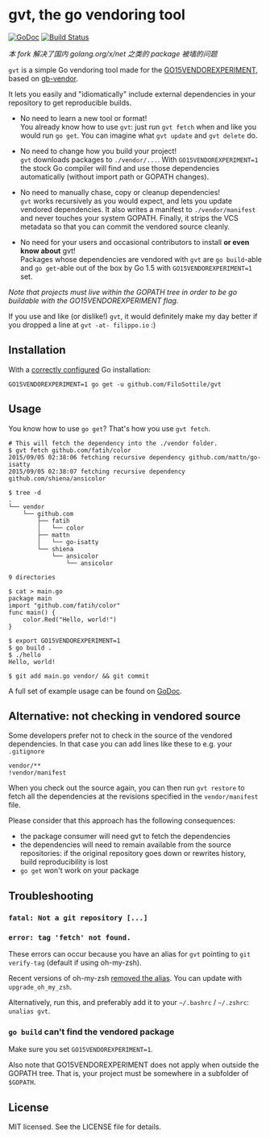 # gvt, the go vendoring tool
[![GoDoc](https://godoc.org/github.com/FiloSottile/gvt?status.svg)](https://godoc.org/github.com/FiloSottile/gvt)
[![Build Status](https://travis-ci.org/FiloSottile/gvt.svg?branch=master)](https://travis-ci.org/FiloSottile/gvt)

*本 fork 解决了国内 golang.org/x/net 之类的 package 被墙的问题*

`gvt` is a simple Go vendoring tool made for the
[GO15VENDOREXPERIMENT](https://docs.google.com/document/d/1Bz5-UB7g2uPBdOx-rw5t9MxJwkfpx90cqG9AFL0JAYo/edit),
based on [gb-vendor](https://github.com/constabulary/gb).

It lets you easily and "idiomatically" include external dependencies in your repository to get
reproducible builds.

  * No need to learn a new tool or format!  
    You already know how to use `gvt`: just run `gvt fetch` when and like you would run `go get`.
    You can imagine what `gvt update` and `gvt delete` do.

  * No need to change how you build your project!  
    `gvt` downloads packages to `./vendor/...`. With `GO15VENDOREXPERIMENT=1` the stock Go compiler
    will find and use those dependencies automatically (without import path or GOPATH changes).

  * No need to manually chase, copy or cleanup dependencies!  
    `gvt` works recursively as you would expect, and lets you update vendored dependencies. It also
    writes a manifest to `./vendor/manifest` and never touches your system GOPATH. Finally, it
    strips the VCS metadata so that you can commit the vendored source cleanly.

  * No need for your users and occasional contributors to install **or even know about** gvt!  
    Packages whose dependencies are vendored with `gvt` are `go build`-able and `go get`-able out of
    the box by Go 1.5 with `GO15VENDOREXPERIMENT=1` set.

*Note that projects must live within the GOPATH tree in order to be go buildable with the
GO15VENDOREXPERIMENT flag.*

If you use and like (or dislike!) `gvt`, it would definitely make my day better if you dropped a
line at `gvt -at- filippo.io` :)

## Installation

With a [correctly configured](https://golang.org/doc/code.html#GOPATH) Go installation:

```
GO15VENDOREXPERIMENT=1 go get -u github.com/FiloSottile/gvt
```

## Usage

You know how to use `go get`? That's how you use `gvt fetch`.

```
# This will fetch the dependency into the ./vendor folder.
$ gvt fetch github.com/fatih/color
2015/09/05 02:38:06 fetching recursive dependency github.com/mattn/go-isatty
2015/09/05 02:38:07 fetching recursive dependency github.com/shiena/ansicolor

$ tree -d
.
└── vendor
    └── github.com
        ├── fatih
        │   └── color
        ├── mattn
        │   └── go-isatty
        └── shiena
            └── ansicolor
                └── ansicolor

9 directories

$ cat > main.go
package main
import "github.com/fatih/color"
func main() {
    color.Red("Hello, world!")
}

$ export GO15VENDOREXPERIMENT=1
$ go build .
$ ./hello
Hello, world!

$ git add main.go vendor/ && git commit

```

A full set of example usage can be found on [GoDoc](https://godoc.org/github.com/FiloSottile/gvt).

## Alternative: not checking in vendored source

Some developers prefer not to check in the source of the vendored dependencies. In that case you can
add lines like these to e.g. your `.gitignore`

    vendor/**
    !vendor/manifest

When you check out the source again, you can then run `gvt restore` to fetch all the dependencies at
the revisions specified in the `vendor/manifest` file.

Please consider that this approach has the following consequences:

  * the package consumer will need gvt to fetch the dependencies
  * the dependencies will need to remain available from the source repositories: if the original
    repository goes down or rewrites history, build reproducibility is lost
  * `go get` won't work on your package

## Troubleshooting

### `fatal: Not a git repository [...]`
### `error: tag 'fetch' not found.`

These errors can occur because you have an alias for `gvt` pointing to `git verify-tag`
(default if using oh-my-zsh).

Recent versions of oh-my-zsh [removed the alias](https://github.com/robbyrussell/oh-my-zsh/pull/4841). You can update with `upgrade_oh_my_zsh`.

Alternatively, run this, and preferably add it to your `~/.bashrc` / `~/.zshrc`: `unalias gvt`.

### `go build` can't find the vendored package

Make sure you set `GO15VENDOREXPERIMENT=1`.

Also note that GO15VENDOREXPERIMENT does not apply when outside the GOPATH tree. That is, your
project must be somewhere in a subfolder of `$GOPATH`.

## License

MIT licensed. See the LICENSE file for details.
